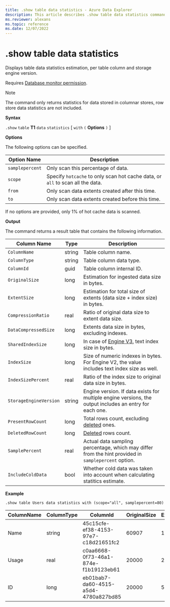 ```yaml
---
title: .show table data statistics - Azure Data Explorer
description: This article describes .show table data statistics command in Azure Data Explorer.
ms.reviewer: alexans
ms.topic: reference
ms.date: 12/07/2022
---
```


# .show table data statistics

Displays table data statistics estimation, per table column and storage engine version.

Requires [Database monitor permission](../management/access-control/role-based-authorization.md).

> [!NOTE]
> The command only returns statistics for data stored in columnar stores, row store data statistics
> are not included.

**Syntax**

`.show` `table` **T1** `data` `statistics` [ `with` `(` **Options** `)` ]

**Options**

The following options can be specified.

|Option Name| Description |
|--|--|
| `samplepercent` | Only scan this percentage of data. |
| `scope` | Specify `hotcache` to only scan hot cache data, or `all` to scan all the data. |
| `from` | Only scan data extents created after this time. |
| `to` | Only scan data extents created before this time. |

If no options are provided, only 1% of hot cache data is scanned.

**Output**

The command returns a result table that contains the following information.

| Column Name | Type | Description |
|--|--|--|
| `ColumnName` | string   | Table column name. |
| `ColumnType` | string   | Table column data type. |
| `ColumnId` | guid | Table column internal ID. |
| `OriginalSize` | long | Estimation for ingested data size in bytes. |
| `ExtentSize` | long | Estimation for total size of extents (data size + index size) in bytes. |
| `CompressionRatio` | real | Ratio of original data size to extent data size. |
| `DataCompressedSize` | long | Extents data size in bytes, excluding indexes. |
| `SharedIndexSize` | long | In case of [Engine V3](../../engine-v3.md), text index size in bytes. |
| `IndexSize` | long | Size of numeric indexes in bytes. For Engine V2, the value includes text index size as well. |
| `IndexSizePercent` | real | Ratio of the index size to original data size in bytes. |
| `StorageEngineVersion` | string | Engine version. If data exists for multiple engine versions, the output includes an entry for each one. |
| `PresentRowCount`	| long | Total rows count, excluding [deleted](../concepts/data-soft-delete.md) ones. |
| `DeletedRowCount` | long | [Deleted](../concepts/data-soft-delete.md) rows count. |
| `SamplePercent` | real | Actual data sampling percentage, which may differ from the hint provided in `samplepercent` option. |
| `IncludeColdData`	| bool | Whether cold data was taken into account when calculating statitics estimate. |

**Example**

```kusto
.show table Users data statistics with (scope="all", samplepercent=80)
```

|ColumnName|	ColumnType|	ColumnId|	OriginalSize|	ExtentSize|	CompressionRatio|	DataCompressedSize|	SharedIndexSize|	IndexSize|	IndexSizePercent|	StorageEngineVersion|	PresentRowCount|	DeletedRowCount|	SamplePercent|	IncludeColdData|
|--|--|--|--|--|--|--|--|--|--|--|--|--|--|--|
|Name|	string|	45c15cfe-ef38-4153-97e7-c18d21651fc2|	60907|	137305|	0.44|	137305|	27787|	0|	0|	V3|	2500|	0|	80|	True|
|Usage|	real|	c0aa6668-0f73-46a1-874e-f1b19123eb61|	20000|	20282|	0.99|	20102|	27787|	180|	0.9|	V3|	2500|	0|	80|	True|
|ID|	long|	eb01bab7-da60-4515-a5d4-4780a827bd85|	20000|	5722|	3.49|	5152|	27787|	570|	2.85|	V3|	2500|	0|	80|	True|
